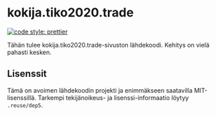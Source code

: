 # kokija.tiko2020.trade

[![code style: prettier](https://img.shields.io/badge/code_style-prettier-ff69b4.svg)](https://github.com/prettier/prettier)

Tähän tulee kokija.tiko2020.trade-sivuston lähdekoodi. Kehitys on vielä pahasti kesken.

## Lisenssit

Tämä on avoimen lähdekoodin projekti ja enimmäkseen saatavilla MIT-lisenssillä. Tarkempi tekijänoikeus- ja lisenssi-informaatio löytyy `.reuse/dep5`.
